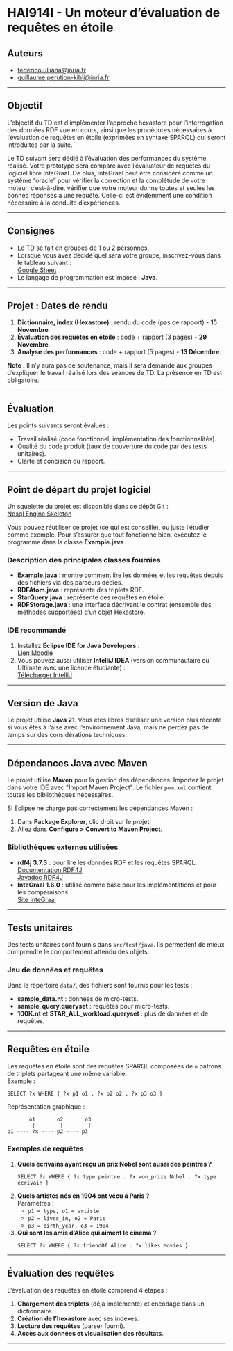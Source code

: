
# HAI914I - Un moteur d’évaluation de requêtes en étoile

## Auteurs
- <federico.ulliana@inria.fr>
- <guillaume.perution-kihli@inria.fr>

---

## Objectif
L’objectif du TD est d’implémenter l’approche hexastore pour l’interrogation des données RDF vue en cours, ainsi que les procédures nécessaires à l’évaluation de requêtes en étoile (exprimées en syntaxe SPARQL) qui seront introduites par la suite.

Le TD suivant sera dédié à l’évaluation des performances du système réalisé. Votre prototype sera comparé avec l’évaluateur de requêtes du logiciel libre InteGraal. De plus, InteGraal peut être considéré comme un système “oracle” pour vérifier la correction et la complétude de votre moteur, c’est-à-dire, vérifier que votre moteur donne toutes et seules les bonnes réponses à une requête. Celle-ci est évidemment une condition nécessaire à la conduite d’expériences.

---

## Consignes
- Le TD se fait en groupes de 1 ou 2 personnes.
- Lorsque vous avez décidé quel sera votre groupe, inscrivez-vous dans le tableau suivant :  
  [Google Sheet](https://docs.google.com/spreadsheets/d/1bQY-Xba11DNcbCC5gujvPnidhajN-Kcb306PjXveF7M/edit?usp=sharing)
- Le langage de programmation est imposé : **Java**.

---

## Projet : Dates de rendu
1. **Dictionnaire, index (Hexastore)** : rendu du code (pas de rapport) - **15 Novembre**.  
2. **Évaluation des requêtes en étoile** : code + rapport (3 pages) - **29 Novembre**.  
3. **Analyse des performances** : code + rapport (5 pages) - **13 Décembre**.

**Note :** Il n’y aura pas de soutenance, mais il sera demandé aux groupes d’expliquer le travail réalisé lors des séances de TD. La présence en TD est obligatoire.

---

## Évaluation
Les points suivants seront évalués :
- Travail réalisé (code fonctionnel, implémentation des fonctionnalités).
- Qualité du code produit (taux de couverture du code par des tests unitaires).
- Clarté et concision du rapport.

---

## Point de départ du projet logiciel
Un squelette du projet est disponible dans ce dépôt Git :  
[Nosql Engine Skeleton](https://gitlab.etu.umontpellier.fr/p00000415795/nosql-engine-skeleton)

Vous pouvez réutiliser ce projet (ce qui est conseillé), ou juste l’étudier comme exemple. Pour s’assurer que tout fonctionne bien, exécutez le programme dans la classe **Example.java**.

### Description des principales classes fournies
- **Example.java** : montre comment lire les données et les requêtes depuis des fichiers via des parseurs dédiés.
- **RDFAtom.java** : représente des triplets RDF.
- **StarQuery.java** : représente des requêtes en étoile.
- **RDFStorage.java** : une interface décrivant le contrat (ensemble des méthodes supportées) d’un objet Hexastore.

### IDE recommandé
1. Installez **Eclipse IDE for Java Developers** :  
   [Lien Moodle](https://moodle.umontpellier.fr/mod/page/view.php?id=131074)
2. Vous pouvez aussi utiliser **IntelliJ IDEA** (version communautaire ou Ultimate avec une licence étudiante) :  
   [Télécharger IntelliJ](https://www.jetbrains.com/idea/download/?section=linux)

---

## Version de Java
Le projet utilise **Java 21**. Vous êtes libres d’utiliser une version plus récente si vous êtes à l’aise avec l’environnement Java, mais ne perdez pas de temps sur des considérations techniques.

---

## Dépendances Java avec Maven
Le projet utilise **Maven** pour la gestion des dépendances. Importez le projet dans votre IDE avec "Import Maven Project". Le fichier `pom.xml` contient toutes les bibliothèques nécessaires.

Si Eclipse ne charge pas correctement les dépendances Maven :
1. Dans **Package Explorer**, clic droit sur le projet.
2. Allez dans **Configure > Convert to Maven Project**.

### Bibliothèques externes utilisées
- **rdf4j 3.7.3** : pour lire les données RDF et les requêtes SPARQL.  
  [Documentation RDF4J](https://rdf4j.org/documentation)  
  [Javadoc RDF4J](https://rdf4j.org/javadoc/latest/)  
- **InteGraal 1.6.0** : utilisé comme base pour les implémentations et pour les comparaisons.  
  [Site InteGraal](https://rules.gitlabpages.inria.fr/integraal-website/)

---

## Tests unitaires
Des tests unitaires sont fournis dans `src/test/java`. Ils permettent de mieux comprendre le comportement attendu des objets.

### Jeu de données et requêtes
Dans le répertoire `data/`, des fichiers sont fournis pour les tests :  
- **sample_data.nt** : données de micro-tests.  
- **sample_query.queryset** : requêtes pour micro-tests.  
- **100K.nt** et **STAR_ALL_workload.queryset** : plus de données et de requêtes.

---

## Requêtes en étoile
Les requêtes en étoile sont des requêtes SPARQL composées de `n` patrons de triplets partageant une même variable.  
Exemple :  
```sparql
SELECT ?x WHERE { ?x p1 o1 . ?x p2 o2 . ?x p3 o3 }
```
Représentation graphique :
```
       o1       o2       o3
        |        |        |
p1 ---- ?x ---- p2 ---- p3
```

### Exemples de requêtes
1. **Quels écrivains ayant reçu un prix Nobel sont aussi des peintres ?**
   ```sparql
   SELECT ?x WHERE { ?x type peintre . ?x won_prize Nobel . ?x type écrivain }
   ```
2. **Quels artistes nés en 1904 ont vécu à Paris ?**  
   Paramètres :  
   - `p1 = type, o1 = artiste`  
   - `p2 = lives_in, o2 = Paris`  
   - `p3 = birth_year, o3 = 1904`  
3. **Qui sont les amis d’Alice qui aiment le cinéma ?**
   ```sparql
   SELECT ?x WHERE { ?x friendOf Alice . ?x likes Movies }
   ```

---

## Évaluation des requêtes
L’évaluation des requêtes en étoile comprend 4 étapes :

1. **Chargement des triplets** (déjà implémenté) et encodage dans un dictionnaire.
2. **Création de l’hexastore** avec ses indexes.
3. **Lecture des requêtes** (parser fourni).
4. **Accès aux données et visualisation des résultats**.

---
